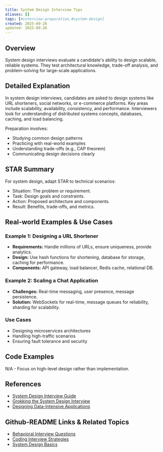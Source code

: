 ```yaml
---
title: System Design Interview Tips
aliases: []
tags: [#interview-preparation,#system-design]
created: 2025-09-26
updated: 2025-09-26
---
```


## Overview

System design interviews evaluate a candidate's ability to design scalable, reliable systems. They test architectural knowledge, trade-off analysis, and problem-solving for large-scale applications.

## Detailed Explanation

In system design interviews, candidates are asked to design systems like URL shorteners, social networks, or e-commerce platforms. Key areas include scalability, availability, consistency, and performance. Interviewers look for understanding of distributed systems concepts, databases, caching, and load balancing.

Preparation involves:
- Studying common design patterns
- Practicing with real-world examples
- Understanding trade-offs (e.g., CAP theorem)
- Communicating design decisions clearly

## STAR Summary

For system design, adapt STAR to technical scenarios:
- Situation: The problem or requirement.
- Task: Design goals and constraints.
- Action: Proposed architecture and components.
- Result: Benefits, trade-offs, and metrics.

## Real-world Examples & Use Cases

### Example 1: Designing a URL Shortener
- **Requirements:** Handle millions of URLs, ensure uniqueness, provide analytics.
- **Design:** Use hash functions for shortening, database for storage, caching for performance.
- **Components:** API gateway, load balancer, Redis cache, relational DB.

### Example 2: Scaling a Chat Application
- **Challenges:** Real-time messaging, user presence, message persistence.
- **Solution:** WebSockets for real-time, message queues for reliability, sharding for scalability.

### Use Cases
- Designing microservices architectures
- Handling high-traffic scenarios
- Ensuring fault tolerance and security

## Code Examples

N/A - Focus on high-level design rather than implementation.

## References

- [System Design Interview Guide](https://github.com/donnemartin/system-design-primer)
- [Grokking the System Design Interview](https://www.educative.io/courses/grokking-the-system-design-interview)
- [Designing Data-Intensive Applications](https://dataintensive.net/)

## Github-README Links & Related Topics

- [Behavioral Interview Questions](../behavioral-interview-questions/README.md)
- [Coding Interview Strategies](../coding-interview-strategies/README.md)
- [System Design Basics](../system-design-basics/README.md)